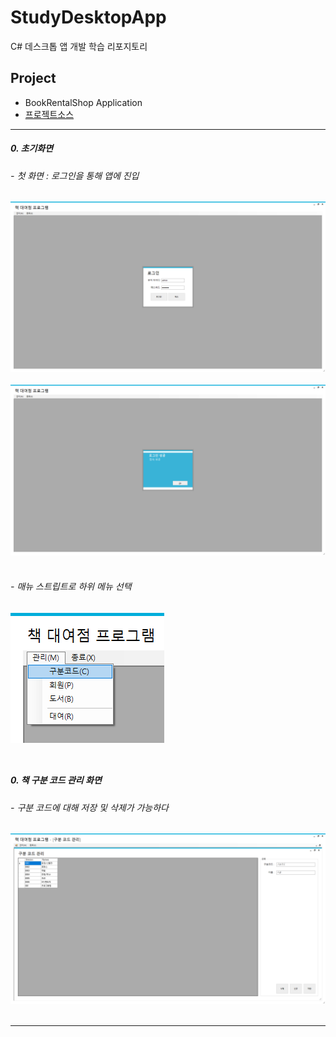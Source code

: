 # StudyDesktopApp
C# 데스크톱 앱 개발 학습 리포지토리


## Project
- BookRentalShop Application
- [프로젝트소스](https://github.com/HongryeolSeong/StudyDesktopApp/tree/main/WinformApp/WinFormAdvancedBank/BookRentalShopApp)

---

##### 0. 초기화면
###### - 첫 화면 : 로그인을 통해 앱에 진입

![결과1](https://github.com/HongryeolSeong/StudyDesktopApp/blob/main/WinformApp/WinFormAdvancedBank/BookRentalShopApp/resultimg/01.png "초기 화면")
<br>
<br>
![결과2](https://github.com/HongryeolSeong/StudyDesktopApp/blob/main/WinformApp/WinFormAdvancedBank/BookRentalShopApp/resultimg/02.png "로그인 성공")
<br>
<br>

###### - 매뉴 스트립트로 하위 메뉴 선택

![결과3](https://github.com/HongryeolSeong/StudyDesktopApp/blob/main/WinformApp/WinFormAdvancedBank/BookRentalShopApp/resultimg/menu2.png "매뉴 스트립트")
<br>
<br>
---

##### 0. 책 구분 코드 관리 화면
###### - 구분 코드에 대해 저장 및 삭제가 가능하다

![결과1](https://github.com/HongryeolSeong/StudyDesktopApp/blob/main/WinformApp/WinFormAdvancedBank/BookRentalShopApp/resultimg/03.png "초기 화면")
<br>
<br>

---
